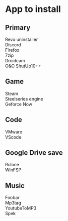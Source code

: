 # App to install

## Primary
Revo uninstaller<br/>
Discord<br/>
Firefox<br/>
7zip<br/>
Droidcam<br/>
O&O ShutUp10++<br/>

## Game
Steam<br/>
Steelseries engine<br/>
Geforce Now<br/>

## Code 
VMware<br/>
VScode<br/>

## Google Drive save
Rclone<br/>
WinFSP<br/>

## Music
Foobar<br/>
Mp3tag<br/>
YoutubeToMP3<br/>
Spek<br/>

